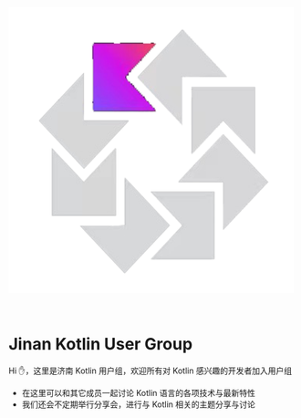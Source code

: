 <img src="./public/kug.png" alt="济南-KUG" width="500" height="500" align="middle">
<br><br><br>

# Jinan Kotlin User Group
Hi :hand:，这里是济南 Kotlin 用户组，欢迎所有对 Kotlin 感兴趣的开发者加入用户组

- 在这里可以和其它成员一起讨论 Kotlin 语言的各项技术与最新特性
- 我们还会不定期举行分享会，进行与 Kotlin 相关的主题分享与讨论

